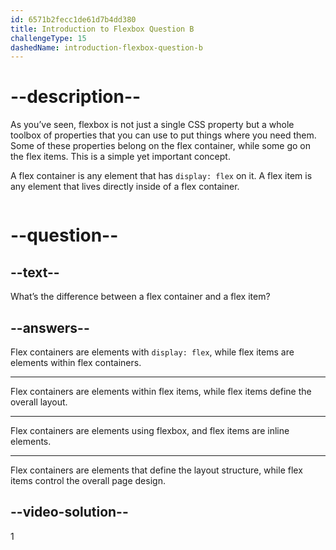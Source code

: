 ```yaml
---
id: 6571b2fecc1de61d7b4dd380
title: Introduction to Flexbox Question B
challengeType: 15
dashedName: introduction-flexbox-question-b
---
```


# --description--

As you’ve seen, flexbox is not just a single CSS property but a whole toolbox of properties that you can use to put things where you need them. Some of these properties belong on the flex container, while some go on the flex items. This is a simple yet important concept.

A flex container is any element that has `display: flex` on it. A flex item is any element that lives directly inside of a flex container.

<img src="https://cdn.statically.io/gh/TheOdinProject/curriculum/8c0402439e1b0a9a156731bdab4ea64162688dab/foundations/html_css/flexbox/imgs/03.png" alt="" />

# --question--

## --text--

What’s the difference between a flex container and a flex item?

## --answers--

Flex containers are elements with `display: flex`, while flex items are elements within flex containers.

---

Flex containers are elements within flex items, while flex items define the overall layout.

---

Flex containers are elements using flexbox, and flex items are inline elements.

---

Flex containers are elements that define the layout structure, while flex items control the overall page design.

## --video-solution--

1
